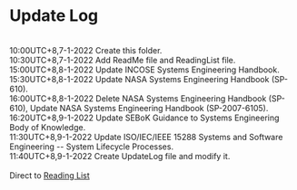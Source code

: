 # Update Log
<br>10:00UTC+8,7-1-2022      Create this folder.
<br>10:30UTC+8,7-1-2022      Add ReadMe file and ReadingList file.
<br>15:00UTC+8,8-1-2022      Update INCOSE Systems Engineering Handbook.
<br>15:30UTC+8,8-1-2022      Update NASA Systems Engineering Handbook (SP-610).
<br>16:00UTC+8,8-1-2022      Delete NASA Systems Engineering Handbook (SP-610), Update NASA Systems Engineering Handbook (SP-2007-6105).
<br>16:20UTC+8,9-1-2022      Update SEBoK Guidance to Systems Engineering Body of Knowledge.
<br>11:30UTC+8,9-1-2022      Update ISO/IEC/IEEE 15288 Systems and Software Engineering -- System Lifecycle Processes.
<br>11:40UTC+8,9-1-2022      Create UpdateLog file and modify it.
<br>
<br>
Direct to [Reading List](https://github.com/DIJUNLIAO/System_Engineering/blob/main/Books/ReadingList.md)
